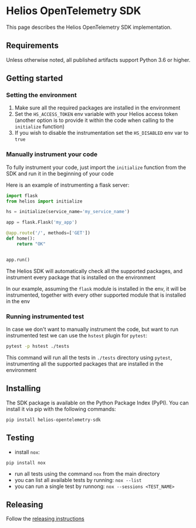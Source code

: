 # Helios OpenTelemetry SDK

This page describes the Helios OpenTelemetry SDK implementation.

## Requirements
Unless otherwise noted, all published artifacts support Python 3.6 or higher.

## Getting started

### Setting the environment

1. Make sure all the required packages are installed in the environment
2. Set the `HS_ACCESS_TOKEN` env variable with your Helios access token (another option is to provide it within the code when calling to the `initialize` function)
3. If you wish to disable the instrumentation set the `HS_DISABLED` env var to `true`


### Manually instrument your code

To fully instrument your code, just import the `initialize` function from the SDK and run it in the beginning of your code

Here is an example of instrumenting a flask server:

```python
import flask
from helios import initialize

hs = initialize(service_name='my_service_name')

app = flask.Flask('my_app')

@app.route('/', methods=['GET'])
def home():
    return "OK"


app.run()
```

The Helios SDK will automatically check all the supported packages, and instrument every package that is installed on the environment

In our example, assuming the `flask` module is installed in the env, it will be instrumented, together with every other supported module that is installed in the env


### Running instrumented test
In case we don't want to manually instrument the code, but want to run instrumented test we can use the `hstest` plugin for `pytest`:

```bash
pytest -p hstest ./tests
```

This command will run all the tests in `./tests` directory using `pytest`, instrumenting all the supported packages that are installed in the environment


## Installing
The SDK package is available on the Python Package Index (PyPI). You can install it via pip with the following commands:

`pip install helios-opentelemetry-sdk`

## Testing

- install `nox`:

`pip install nox`

- run all tests using the command `nox` from the main directory
- you can list all available tests by running: `nox --list`
- you can run a single test by runnong: `nox --sessions <TEST_NAME>`

## Releasing
Follow the [releasing instructions](https://github.com/heliosphere-io/python-sdk/blob/main/RELEASING.md)






